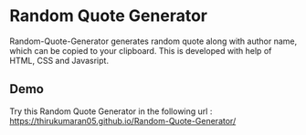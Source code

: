 
# Random Quote Generator

Random-Quote-Generator generates random quote along with author name, which can be copied to your clipboard. This is developed with help of HTML, CSS and Javasript.

## Demo

Try this Random Quote Generator in the following url :
https://thirukumaran05.github.io/Random-Quote-Generator/


